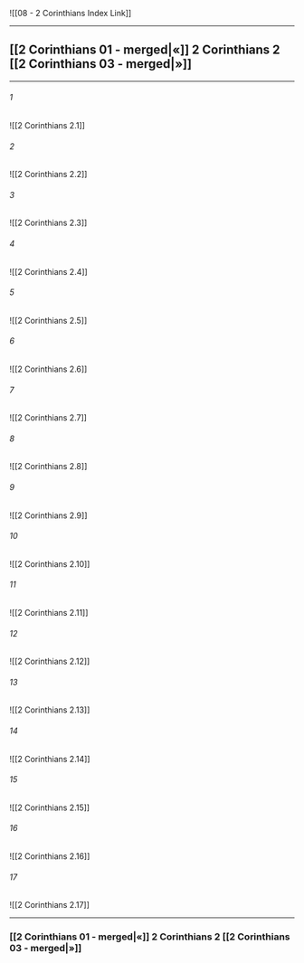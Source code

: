 ![[08 - 2 Corinthians Index Link]]

---
##  [[2 Corinthians 01 - merged|«]] 2 Corinthians 2 [[2 Corinthians 03 - merged|»]]

---

###### 1
![[2 Corinthians 2.1]] 

###### 2
![[2 Corinthians 2.2]] 

###### 3
![[2 Corinthians 2.3]] 

###### 4
![[2 Corinthians 2.4]]

###### 5 
![[2 Corinthians 2.5]] 

###### 6
![[2 Corinthians 2.6]] 

###### 7
![[2 Corinthians 2.7]] 

###### 8
![[2 Corinthians 2.8]] 

###### 9
![[2 Corinthians 2.9]] 

###### 10
![[2 Corinthians 2.10]] 

###### 11
![[2 Corinthians 2.11]] 

###### 12
![[2 Corinthians 2.12]]

###### 13
![[2 Corinthians 2.13]] 

###### 14
![[2 Corinthians 2.14]] 

###### 15
![[2 Corinthians 2.15]]

###### 16
![[2 Corinthians 2.16]] 

###### 17
![[2 Corinthians 2.17]]


---
###  [[2 Corinthians 01 - merged|«]] 2 Corinthians 2 [[2 Corinthians 03 - merged|»]]